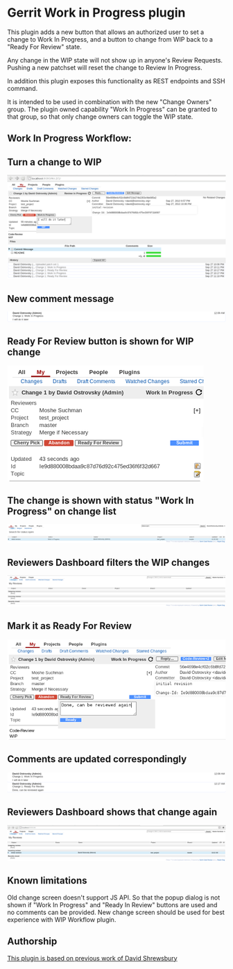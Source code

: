 Gerrit Work in Progress plugin
==============================

This plugin adds a new button that allows an authorized user to set a
change to Work In Progress, and a button to change from WIP back
to a "Ready For Review" state.

Any change in the WIP state will not show up in anyone's Review
Requests. Pushing a new patchset will reset the change to Review
In Progress.

In addition this plugin exposes this functionality as REST endpoints
and SSH command.

It is intended to be used in combination with the new "Change Owners" group. The
plugin owned capability "Work In Progress" can be granted to that group,
so that only change owners can toggle the WIP state.

Work In Progress Workflow:
--------------------------

Turn a change to WIP
--------------------

![Turn normal change to WIP and provide description why](images/mark_as_wip.png)

New comment message
-------------------

![New comment message](images/wip_comment.png)

Ready For Review button is shown for WIP change
-----------------------------------------------

![The patch set is reloaded and Ready for Review is shown](images/ready_for_review.png)

The change is shown with status "Work In Progress" on change list
-----------------------------------------------------------------

![The change is shown with status "Work In Progress" on change list](images/wip_on_change_list.png)

Reviewers Dashboard filters the WIP changes
-------------------------------------------

![Reviewers Dashboard filters that WIP changes](images/filtered_wip_changes.png)

Mark it as Ready For Review
---------------------------

![Mark it as ready for review](images/mark_as_ready.png)

Comments are updated correspondingly
------------------------------------

![Comments are updated correspondingly](images/updated_comments.png)

Reviewers Dashboard shows that change again
-------------------------------------------

![Reviewers Dashboard shows that change again](images/changes_are_shown.png)

Known limitations
-----------------

Old change screen doesn't support JS API. So that the popup dialog is not shown
if "Work In Progress" and "Ready In Review" buttons are used and no comments
can be provided. New change screen should be used for best experience with
WIP Workflow plugin.

Authorship
----------

[This plugin is based on previous work of David Shrewsbury](https://gerrit-review.googlesource.com/36091)


